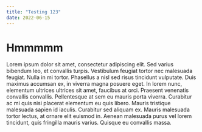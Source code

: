 ```yaml
---
title: "Testing 123"
date: 2022-06-15
---
```


# Hmmmmm

Lorem ipsum dolor sit amet, consectetur adipiscing elit. Sed varius bibendum leo, et convallis turpis. Vestibulum feugiat tortor nec malesuada feugiat. Nulla in mi tortor. Phasellus a nisl sed risus tincidunt vulputate. Duis maximus accumsan ex, in viverra magna posuere eget. In lorem nunc, elementum ultrices ultrices sit amet, faucibus at orci. Praesent venenatis convallis convallis. Pellentesque at sem eu mauris porta viverra. Curabitur ac mi quis nisi placerat elementum eu quis libero. Mauris tristique malesuada sapien id iaculis. Curabitur sed aliquam ex. Mauris malesuada tortor lectus, at ornare elit euismod in. Aenean malesuada purus vel lorem tincidunt, quis fringilla mauris varius. Quisque eu convallis massa.

